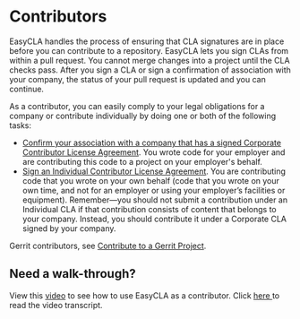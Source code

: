 # Contributors

EasyCLA handles the process of ensuring that CLA signatures are in place before you can contribute to a repository. EasyCLA lets you sign CLAs from within a pull request. You cannot merge changes into a project until the CLA checks pass. After you sign a CLA or sign a confirmation of association with your company, the status of your pull request is updated and you can continue.

As a contributor, you can easily comply to your legal obligations for a company or contribute individually by doing one or both of the following tasks:

* [Confirm your association with a company that has a signed Corporate Contributor License Agreement](../contributors/contribute-to-a-github-company-project.md). You wrote code for your employer and are contributing this code to a project on your employer's behalf.
* [Sign an Individual Contributor License Agreement](../contributors/sign-a-cla-as-an-individual-contributor-to-github.md). You are contributing code that you wrote on your own behalf \(code that you wrote on your own time, and not for an employer or using your employer’s facilities or equipment\). Remember—you should not submit a contribution under an Individual CLA if that contribution consists of content that belongs to your company. Instead, you should contribute it under a Corporate CLA signed by your company.

Gerrit contributors, see [Contribute to a Gerrit Project](../contributors/contribute-to-a-gerrit-project.md).

## Need a walk-through?

View this [video](https://www.youtube.com/watch?v=WvKX10S7FOk&feature=youtu.be) to see how to use EasyCLA as a contributor. Click [here ](https://github.com/communitybridge/easycla/blob/master/docs/contributor-console-video-script.md)to read the video transcript.

